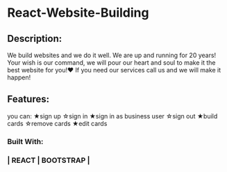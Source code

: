 # React-Website-Building

## Description:

We build websites and we do it well.
We are up and running for 20 years!
Your wish is our command, we will pour our heart and soul to make it the best website for you!♥
If you need our services call us and we will make it happen!

## Features:

you can:
★sign up
☆sign in
★sign in as business user
☆sign out
★build cards
☆remove cards
★edit cards

### Built With:

### | REACT | BOOTSTRAP |
